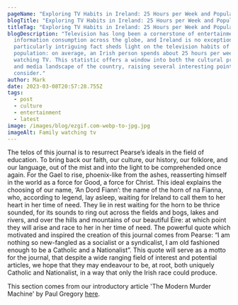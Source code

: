```yaml
---
pageName: "Exploring TV Habits in Ireland: 25 Hours per Week and Popular TV Stations"
blogTitle: "Exploring TV Habits in Ireland: 25 Hours per Week and Popular TV Stations"
titleTag: "Exploring TV Habits in Ireland: 25 Hours per Week and Popular TV Stations"
blogDescription: "Television has long been a cornerstone of entertainment and
  information consumption across the globe, and Ireland is no exception. A
  particularly intriguing fact sheds light on the television habits of the Irish
  population: on average, an Irish person spends about 25 hours per week
  watching TV. This statistic offers a window into both the cultural preferences
  and media landscape of the country, raising several interesting points to
  consider."
author: Mark
date: 2023-03-08T20:57:28.755Z
tags:
  - post
  - culture
  - entertainment
  - latest
image: /images/blog/ezgif.com-webp-to-jpg.jpg
imageAlt: Family watching tv
---
```

<!--StartFragment-->

The telos of this journal is to resurrect Pearse’s ideals in the field of education. To bring back our faith, our culture, our history, our folklore, and our language, out of the mist and into the light to be comprehended once again. For the Gael to rise, phoenix-like from the ashes, reasserting himself in the world as a force for Good, a force for Christ. This ideal explains the choosing of our name, ‘An Dord Fiann’: the name of the horn of na Fianna, who, according to legend, lay asleep, waiting for Ireland to call them to her heart in her time of need. They lie in rest waiting for the horn to be thrice sounded, for its sounds to ring out across the fields and bogs, lakes and rivers, and over the hills and mountains of our beautiful Éire: at which point they will arise and race to her in her time of need. The powerful quote which motivated and inspired the creation of this journal comes from Pearse: “I am nothing so new-fangled as a socialist or a syndicalist, I am old fashioned enough to be a Catholic and a Nationalist”. This quote will serve as a motto for the journal, that despite a wide ranging field of interest and potential articles, we hope that they may endeavour to be, at root, both uniquely Catholic and Nationalist, in a way that only the Irish race could produce.

T﻿his section comes from our introductory article 'The Modern Murder Machine' by Paul Gregory [here](https://andordfiann.ie/blog/the-modern-murder-machine/). 

<!--EndFragment-->